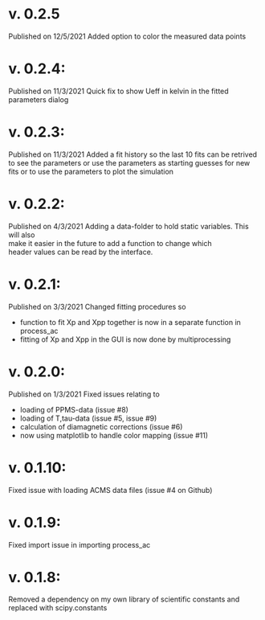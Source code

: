 # v. 0.2.5
Published on 12/5/2021
Added option to color the measured data points

# v. 0.2.4:
Published on 11/3/2021
Quick fix to show Ueff in kelvin in the fitted parameters dialog

# v. 0.2.3:
Published on 11/3/2021
Added a fit history so the last 10 fits can be retrived to see the parameters
or use the parameters as starting guesses for new fits or to use the parameters
to plot the simulation

# v. 0.2.2:
Published on 4/3/2021
Adding a data-folder to hold static variables. This will also  
make it easier in the future to add a function to change which  
header values can be read by the interface.

# v. 0.2.1:
Published on 3/3/2021
Changed fitting procedures so  
 - function to fit Xp and Xpp together is now in a separate function in process_ac
 - fitting of Xp and Xpp in the GUI is now done by multiprocessing

# v. 0.2.0:
Published on 1/3/2021
Fixed issues relating to  
 - loading of PPMS-data (issue #8)
 - loading of T,tau-data (issue #5, issue #9)
 - calculation of diamagnetic corrections (issue #6)
 - now using matplotlib to handle color mapping (issue #11)

# v. 0.1.10:
Fixed issue with loading ACMS data files (issue #4 on Github)

# v. 0.1.9:
Fixed import issue in importing process_ac

# v. 0.1.8:
Removed a dependency on my own library of scientific constants and replaced with scipy.constants

